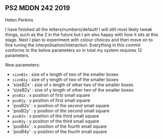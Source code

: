 ## PS2 MDDN 242 2019

Helen Perkins

I have finished all the letters/numbers/default! I will still most likely tweak things, such as the 2 in the future but I am also happy with how it sits at this stage. Next I plan to experiment with colour choices and then move on to fine tuning the interpolisation/interaction. Everything in this commit conforms to the below parameters so in total my system requires 12 parameters.

New parameters:

  * `sizeB1x` : size of x length of two of the smaller boxes
  * `sizeB1y` : size of y length of two of the smaller boxes
  * 'sizeB2x' : size of x length of other two of the smaller boxes
  * 'sizeB2y' : size of y length of other two of the smaller boxes
  * `posB1x` : x position of first small square
  * `posB1y` : y position of first small square
  * 'posB2x' : x position of the second small square
  * 'posB2y' : y position of the second small square
  * `posB3x` : x position of the third small square
  * `posB3y` : y position of the third small square
  * 'posB4x' : x position of the fourth small square
  * 'posB4y' : y position of the fourth small square




 


